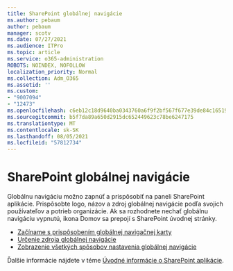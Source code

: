 ```yaml
---
title: SharePoint globálnej navigácie
ms.author: pebaum
author: pebaum
manager: scotv
ms.date: 07/27/2021
ms.audience: ITPro
ms.topic: article
ms.service: o365-administration
ROBOTS: NOINDEX, NOFOLLOW
localization_priority: Normal
ms.collection: Adm_O365
ms.assetid: ''
ms.custom:
- "9007094"
- "12473"
ms.openlocfilehash: c6eb12c18d9640ba0343760a6f9f2bf567f677e39de84c16519327c2f24d4447
ms.sourcegitcommit: b5f7da89a650d2915dc652449623c78be6247175
ms.translationtype: MT
ms.contentlocale: sk-SK
ms.lasthandoff: 08/05/2021
ms.locfileid: "57812734"
---
```

# <a name="sharepoint-global-navigation"></a>SharePoint globálnej navigácie

Globálnu navigáciu možno zapnúť a prispôsobiť na paneli SharePoint aplikácie. Prispôsobte logo, názov a zdroj globálnej navigácie podľa svojich používateľov a potrieb organizácie. Ak sa rozhodnete nechať globálnu navigáciu vypnutú, ikona Domov sa prepojí s SharePoint úvodnej stránky.

- [Začíname s prispôsobením globálnej navigačnej karty](/SharePoint/sharepoint-app-bar?WT.mc_id=365AdminCSH_SupportCentral#get-started-customizing-the-global-navigation-tab)
- [Určenie zdroja globálnej navigácie](/SharePoint/sharepoint-app-bar?WT.mc_id=365AdminCSH_SupportCentral#determine-the-global-navigation-source-depending-on-your-home-sites-configuration)
- [Zobrazenie všetkých spôsobov nastavenia globálnej navigácie](/SharePoint/sharepoint-app-bar?WT.mc_id=365AdminCSH_SupportCentral#see-all-the-different-ways-you-can-set-up-global-navigation)

Ďalšie informácie nájdete v téme [Úvodné informácie o SharePoint aplikácie](/sharepoint/sharepoint-app-bar). 

